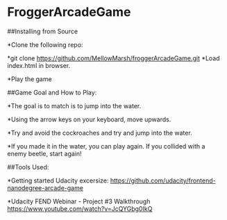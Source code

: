 # FroggerArcadeGame

##Installing from Source

*Clone the following repo:

*git clone https://github.com/MellowMarsh/froggerArcadeGame.git
*Load index.html in browser.

*Play the game

##Game Goal and How to Play:

*The goal is to match is to jump into the water. 

*Using the arrow keys on your keyboard, move upwards.

*Try and avoid the cockroaches and try and jump into the water.

*If you made it in the water, you can play again. If you collided with a enemy beetle, start again!

##Tools Used:

*Getting started Udacity excersize:
https://github.com/udacity/frontend-nanodegree-arcade-game


*Udacity FEND Webinar - Project #3 Walkthrough
https://www.youtube.com/watch?v=JcQYGbg0IkQ
